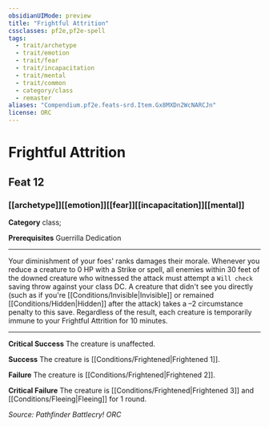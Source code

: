```yaml
---
obsidianUIMode: preview
title: "Frightful Attrition"
cssclasses: pf2e,pf2e-spell
tags:
  - trait/archetype
  - trait/emotion
  - trait/fear
  - trait/incapacitation
  - trait/mental
  - trait/common
  - category/class
  - remaster
aliases: "Compendium.pf2e.feats-srd.Item.Gx8MXDn2WcNARCJn"
license: ORC
---
```

# Frightful Attrition
## Feat 12
### [[archetype]][[emotion]][[fear]][[incapacitation]][[mental]]

**Category** class; 



**Prerequisites** Guerrilla Dedication
* * *
Your diminishment of your foes' ranks damages their morale. Whenever you reduce a creature to 0 HP with a Strike or spell, all enemies within 30 feet of the downed creature who witnessed the attack must attempt a `Will check` saving throw against your class DC. A creature that didn't see you directly (such as if you're [[Conditions/Invisible|Invisible]] or remained [[Conditions/Hidden|Hidden]] after the attack) takes a –2 circumstance penalty to this save. Regardless of the result, each creature is temporarily immune to your Frightful Attrition for 10 minutes.

* * *

**Critical Success** The creature is unaffected.

**Success** The creature is [[Conditions/Frightened|Frightened 1]].

**Failure** The creature is [[Conditions/Frightened|Frightened 2]].

**Critical Failure** The creature is [[Conditions/Frightened|Frightened 3]] and [[Conditions/Fleeing|Fleeing]] for 1 round.

*Source: Pathfinder Battlecry!*
*ORC*